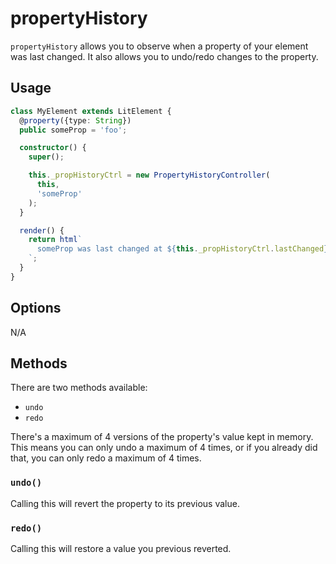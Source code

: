 # propertyHistory

`propertyHistory` allows you to observe when a property of your element was last
changed. It also allows you to undo/redo changes to the property.

## Usage

```ts
class MyElement extends LitElement {
  @property({type: String})
  public someProp = 'foo';

  constructor() {
    super();

    this._propHistoryCtrl = new PropertyHistoryController(
      this,
      'someProp'
    );
  }

  render() {
    return html`
      someProp was last changed at ${this._propHistoryCtrl.lastChanged}.
    `;
  }
}
```

## Options

N/A

## Methods

There are two methods available:

- `undo`
- `redo`

There's a maximum of 4 versions of the property's value kept in memory. This
means you can only undo a maximum of 4 times, or if you already did that, you
can only redo a maximum of 4 times.

### `undo()`

Calling this will revert the property to its previous value.

### `redo()`

Calling this will restore a value you previous reverted.
